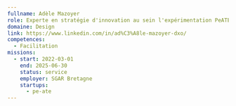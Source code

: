 ```yaml
---
fullname: Adèle Mazoyer
role: Experte en stratégie d'innovation au sein l'expérimentation PeATE
domaine: Design
link: https://www.linkedin.com/in/ad%C3%A8le-mazoyer-dxo/
competences:
  - Facilitation
missions:
  - start: 2022-03-01
    end: 2025-06-30
    status: service
    employer: SGAR Bretagne
    startups:
      - pe-ate
---
```

